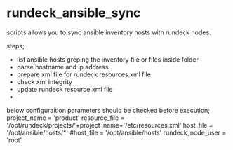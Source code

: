 # rundeck_ansible_sync

scripts allows you to sync ansible inventory hosts with rundeck nodes.

steps;
- list ansible hosts greping the inventory file or files inside folder
- parse hostname and ip address 
- prepare xml file for rundeck resources.xml file
- check xml integrity 
- update rundeck resource.xml file
- 

below configuraition parameters should be checked before execution;
project_name    = 'product'
resource_file   = '/opt/rundeck/projects/'+project_name+'/etc/resources.xml'
host_file       = '/opt/ansible/hosts/*'
#host_file      = '/opt/ansible/hosts'
rundeck_node_user = 'root'
